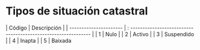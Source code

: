 # Tipos de situación catastral

| Código | Descripción |
| ---------------------- | : ------------------------------------------------------------- |
| 1 | Nulo |
| 2 | Activo |
| 3 | Suspendido |
| 4 | Inapta |
| 5 | Baixada
